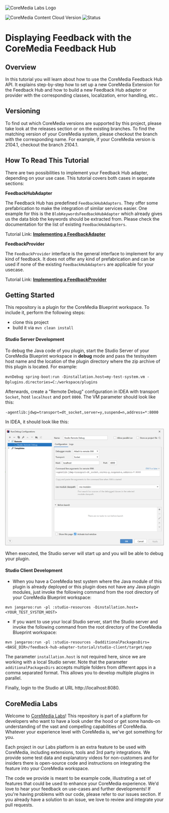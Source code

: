 ![CoreMedia Labs Logo](https://documentation.coremedia.com/badges/banner_coremedia_labs_wide.png "CoreMedia Labs Logo")

![CoreMedia Content Cloud Version](https://img.shields.io/static/v1?message=2104&label=CoreMedia%20Content%20Cloud&style=for-the-badge&labelColor=666666&color=672779 
"This badge shows the CoreMedia version this project is compatible with. 
Please read the versioning section of the project to see what other CoreMedia versions are supported and how to find them."
)
![Status](https://img.shields.io/static/v1?message=active&label=Status&style=for-the-badge&labelColor=666666&color=2FAC66 
"The status badge describes if the project is maintained. Possible values are active and inactive. 
If a project is inactive it means that the development has been discontinued and won't support future CoreMedia versions." 
)


# Displaying Feedback with the CoreMedia Feedback Hub 

## Overview 

In this tutorial you will learn about how to use the CoreMedia Feedback Hub API.
It explains step-by-step how to set up a new CoreMedia Extension for the Feedback Hub
and how to build a new Feedback Hub adapter or provider with the
corresponding classes, localization, error handling, etc..

## Versioning

To find out which CoreMedia versions are supported by this project, 
please take look at the releases section or on the existing branches. 
To find the matching version of your CoreMedia system, please checkout the branch 
with the corresponding name. For example, 
if your CoreMedia version is 2104.1, checkout the branch 2104.1.



## How To Read This Tutorial

There are two possibilities to implement your Feedback Hub adapter, depending
on your use case. This tutorial covers both cases in separate sections: 

**FeedbackHubAdapter**
 
The Feedback Hub has predefined `FeedbackHubAdapters`. They offer some prefabrication
to make the integration of similar services easier. One example for this
is the `BlobKeywordsFeedbackHubAdapter` which already gives us the data blob the keywords 
should be extracted from. Please check the documentation for the list of existing
`FeedbackHubAdapters`. 

Tutorial Link: **[Implementing a FeedbackAdapter](example_adapter.md)**

**FeedbackProvider**

The `FeedbackProvider` interface is the general interface to implement for any
kind of feedback. It does not offer any kind of prefabrication and can be used
if none of the existing `FeedbackHubAdapters` are applicable for your usecase.

Tutorial Link: **[Implementing a FeedbackProvider](example_provider.md)**


## Getting Started

This repository is a plugin for the CoreMedia Blueprint workspace.
To include it, perform the following steps:

- clone this project
- build it via `mvn clean install`


#### Studio Server Development

To debug the Java code of you plugin, start the Studio Server of your CoreMedia Blueprint
workspace in __debug__ mode and pass the testsystem host name and the location
of the plugin directory where the zip archive of this plugin is located.
For example: 

`mvnDebug spring-boot:run -Dinstallation.host=my-test-system.vm -Dplugins.directories=C:/workspace/plugins`

Afterwards, create a "Remote Debug" configuration in IDEA with transport `Socket`,
host `localhost` and port `8000`. The VM parameter should look like this:

`-agentlib:jdwp=transport=dt_socket,server=y,suspend=n,address=*:8000`

In IDEA, it should look like this:

![Feedback Rendering](images/debugging.png "IDEA Debug Configuration")

When executed, the Studio server will start up and you will be able to 
debug your plugin.


#### Studio Client Development

- When you have a CoreMedia test system where the Java module of this plugin is already deployed
or this plugin does not have any Java plugin modules, just invoke the following command
from the root directory of your CoreMedia Blueprint workspace: 

```
mvn jangaroo:run -pl :studio-resources -Dinstallation.host=<YOUR_TEST_SYSTEM_HOST>
```

- If you want to use your local Studio server, start the Studio server
and invoke the following command from the root directory of the CoreMedia Blueprint workspace:

```
mvn jangaroo:run -pl :studio-resources -DadditionalPackagesDirs=<BASE_DIR>/feedback-hub-adapter-tutorial/studio-client/target/app
```

The parameter `installation.host` is not required here, since we are working 
with a local Studio server. Note that the parameter `additionalPackagesDirs` accepts 
multiple folders from different apps in a comma separated format.
This allows you to develop multiple plugins in parallel.

Finally, login to the Studio at URL http://localhost:8080.
    

## CoreMedia Labs

Welcome to [CoreMedia Labs](https://blog.coremedia.com/labs/)! This repository
is part of a platform for developers who want to have a look under the hood or
get some hands-on understanding of the vast and compelling capabilities of
CoreMedia. Whatever your experience level with CoreMedia is, we've got something
for you.

Each project in our Labs platform is an extra feature to be used with CoreMedia,
including extensions, tools and 3rd party integrations. We provide some test
data and explanatory videos for non-customers and for insiders there is
open-source code and instructions on integrating the feature into your
CoreMedia workspace. 

The code we provide is meant to be example code, illustrating a set of features
that could be used to enhance your CoreMedia experience. We'd love to hear your
feedback on use-cases and further developments! If you're having problems with
our code, please refer to our issues section. If you already have a solution to 
an issue, we love to review and integrate your pull requests. 

